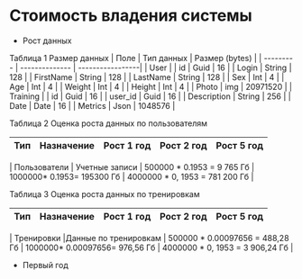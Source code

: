 # Стоимость владения системы

- Рост данных
  
 Таблица 1  Размер данных
| Поле | Тип данных | Размер (bytes) | 
| --------- | -------------- | -----------------|
| User | 
| id | Guid | 16 |
| Login | String | 128 |
| FirstName | String | 128 |
| LastName | String | 128 |
| Sex | Int | 4 |
| Age |  Int | 4 |
| Weight | Int | 4 |
| Height |  Int | 4 |
| Photo | img | 20971520 |
| Training |
| id | Guid | 16 |
| user_id |  Guid | 16 |
| Description | String | 256 | 
| Date | Date	| 16 |
| Metrics	| Json | 1048576 |

Таблица 2 Оценка роста данных по пользователям

| Тип | Назначение | Рост 1 год | Рост 2 год | Рост 5 год |
| ----------- | --------------- | ---------- | ------------| ---------- |

| Пользователи | Учетные записи | 500000 * 0.1953 = 9 765 Гб | 1000000* 0.1953= 195300 Гб | 4000000 * 0, 1953 = 781 200 Гб |

Таблица 3 Оценка роста данных по тренировкам

| Тип | Назначение | Рост 1 год | Рост 2 год | Рост 5 год |
| ----------- | --------------- | ---------- | ------------| ---------- |

| Тренировки |Данные по тренировкам | 500000 * 0.00097656 = 488,28 Гб | 1000000* 0.00097656= 976,56 Гб | 4000000 * 0, 1953 = 3 906,24 Гб |








- Первый год


